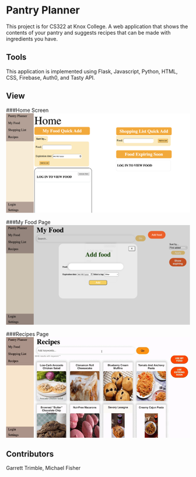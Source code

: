 # Pantry Planner
This project is for CS322 at Knox College. A web application that shows the contents of your pantry and suggests recipes that can be made with ingredients you have.

## Tools
This application is implemented using Flask, Javascript, Python, HTML, CSS, Firebase, Auth0, and Tasty API.

## View
###Home Screen
![](https://github.com/ch1h0kd/pantry_planner/blob/main/images/home.png)

###My Food Page
![](https://github.com/ch1h0kd/pantry_planner/blob/main/images/myfood.png)

###Recipes Page
![](https://github.com/ch1h0kd/pantry_planner/blob/main/images/recipes.gif)


## Contributors
Garrett Trimble, Michael Fisher


